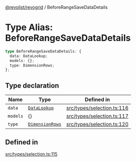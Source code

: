 [@revolist/revogrid](README.md) / BeforeRangeSaveDataDetails

# Type Alias: BeforeRangeSaveDataDetails

```ts
type BeforeRangeSaveDataDetails: {
  data: DataLookup;
  models: {};
  type: DimensionRows;
};
```

## Type declaration

| Name | Type | Defined in |
| ------ | ------ | ------ |
| `data` | [`DataLookup`](TypeAlias.DataLookup.md) | [src/types/selection.ts:116](https://github.com/revolist/revogrid/blob/684eab34b16e993178d736466d35507eda9850cd/src/types/selection.ts#L116) |
| `models` | \{\} | [src/types/selection.ts:117](https://github.com/revolist/revogrid/blob/684eab34b16e993178d736466d35507eda9850cd/src/types/selection.ts#L117) |
| `type` | [`DimensionRows`](TypeAlias.DimensionRows.md) | [src/types/selection.ts:120](https://github.com/revolist/revogrid/blob/684eab34b16e993178d736466d35507eda9850cd/src/types/selection.ts#L120) |

## Defined in

[src/types/selection.ts:115](https://github.com/revolist/revogrid/blob/684eab34b16e993178d736466d35507eda9850cd/src/types/selection.ts#L115)
